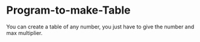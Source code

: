 # Program-to-make-Table
You can create a table of any number, you just have to give the number and max multiplier.
